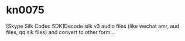 # kn0075
[Skype Silk Codec SDK]Decode silk v3 audio files (like wechat amr, aud files, qq slk files) and convert to other form…
